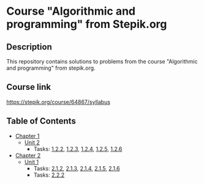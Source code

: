 # Course "Algorithmic and programming" from Stepik.org

## Description

This repository contains solutions to problems from the course "Algorithmic and programming" from stepik.org.

## Course link
https://stepik.org/course/64867/syllabus

## Table of Contents

* <a href = "https://github.com/savra/StepicAlgorithmicAndProgramming/tree/master/src/main/java/com/hvdbs/savra/stepicalgorithmicandprogramming/Chapter1">Chapter 1</a>
    * <a href = "https://github.com/savra/StepicAlgorithmicAndProgramming/tree/master/src/main/java/com/hvdbs/savra/stepicalgorithmicandprogramming/Chapter1/Unit2">Unit 2</a>
        * Tasks:
        <a href = "https://github.com/savra/StepicAlgorithmicAndProgramming/blob/master/src/main/java/com/hvdbs/savra/stepicalgorithmicandprogramming/Chapter1/Unit2/Task_02.java">1.2.2</a>,
        <a href = "https://github.com/savra/StepicAlgorithmicAndProgramming/blob/master/src/main/java/com/hvdbs/savra/stepicalgorithmicandprogramming/Chapter1/Unit2/Task_03.java">1.2.3</a>,
        <a href = "https://github.com/savra/StepicAlgorithmicAndProgramming/blob/master/src/main/java/com/hvdbs/savra/stepicalgorithmicandprogramming/Chapter1/Unit2/Task_04.java">1.2.4</a>,
        <a href = "https://github.com/savra/StepicAlgorithmicAndProgramming/blob/master/src/main/java/com/hvdbs/savra/stepicalgorithmicandprogramming/Chapter1/Unit2/Task_05.java">1.2.5</a>,
        <a href = "https://github.com/savra/StepicAlgorithmicAndProgramming/blob/master/src/main/java/com/hvdbs/savra/stepicalgorithmicandprogramming/Chapter1/Unit2/Task_06.java">1.2.6</a>
* <a href = "https://github.com/savra/StepicAlgorithmicAndProgramming/tree/master/src/main/java/com/hvdbs/savra/stepicalgorithmicandprogramming/Chapter2">Chapter 2</a>
    * <a href = "https://github.com/savra/StepicAlgorithmicAndProgramming/tree/master/src/main/java/com/hvdbs/savra/stepicalgorithmicandprogramming/Chapter2/Unit1">Unit 1</a>
        * Tasks:
        <a href = "https://github.com/savra/StepicAlgorithmicAndProgramming/blob/master/src/main/java/com/hvdbs/savra/stepicalgorithmicandprogramming/Chapter2/Unit1/Task_02.java">2.1.2</a>,
        <a href = "https://github.com/savra/StepicAlgorithmicAndProgramming/blob/master/src/main/java/com/hvdbs/savra/stepicalgorithmicandprogramming/Chapter2/Unit1/Task_03.java">2.1.3</a>,
        <a href = "https://github.com/savra/StepicAlgorithmicAndProgramming/blob/master/src/main/java/com/hvdbs/savra/stepicalgorithmicandprogramming/Chapter2/Unit1/Task_04.java">2.1.4</a>,
        <a href = "https://github.com/savra/StepicAlgorithmicAndProgramming/blob/master/src/main/java/com/hvdbs/savra/stepicalgorithmicandprogramming/Chapter2/Unit1/Task_05.java">2.1.5</a>,
        <a href = "https://github.com/savra/StepicAlgorithmicAndProgramming/blob/master/src/main/java/com/hvdbs/savra/stepicalgorithmicandprogramming/Chapter2/Unit1/Task_06.java">2.1.6</a>
        * Tasks:
        <a href = "https://github.com/savra/StepicAlgorithmicAndProgramming/blob/master/src/main/java/com/hvdbs/savra/stepicalgorithmicandprogramming/Chapter2/Unit2/Task_02.java">2.2.2</a>